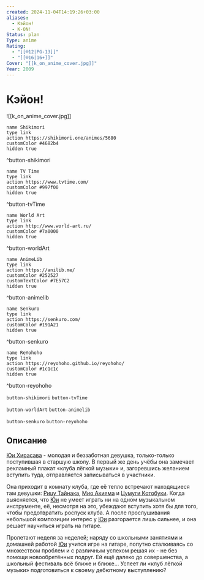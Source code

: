 ```yaml
---
created: 2024-11-04T14:19:26+03:00
aliases:
  - Кэйон!
  - K-ON!
Status: plan
Type: anime
Rating:
  - "[[®️12|PG-13]]"
  - "[[®️16|16+]]"
Cover: "[[k_on_anime_cover.jpg]]"
Year: 2009
---
```


# Кэйон!

![[k_on_anime_cover.jpg]]

```button
name Shikimori
type link
action https://shikimori.one/animes/5680
customColor #4682b4
hidden true
```
^button-shikimori

```button
name TV Time
type link
action https://www.tvtime.com/
customColor #997f00
hidden true
```
^button-tvTime

```button
name World Art
type link
action http://www.world-art.ru/
customColor #7a0000
hidden true
```
^button-worldArt

```button
name AnimeLib
type link
action https://anilib.me/
customColor #252527
customTextColor #7E57C2
hidden true
```
^button-animelib

```button
name Senkuro
type link
action https://senkuro.com/
customColor #191A21
hidden true
```
^button-senkuro

```button
name ReYohoho
type link
action https://reyohoho.github.io/reyohoho/
customColor #1c1c1c
hidden true
```
^button-reyohoho

`button-shikimori` `button-tvTime`

`button-worldArt` `button-animelib`

`button-senkuro` `button-reyohoho`

## Описание

[Юи Хирасава](https://shikimori.one/characters/19565-yui-hirasawa) - молодая и беззаботная девушка, только-только поступившая в старшую школу. В первый же день учёбы она замечает рекламный плакат «клуба лёгкой музыки» и, загоревшись желанием вступить туда, отправляется записываться в участники.

Она приходит в комнату клуба, где её тепло встречают находящиеся там девушки: [Рицу Тайнака](https://shikimori.one/characters/19567-ritsu-tainaka), [Мио Акияма](https://shikimori.one/characters/19566-mio-akiyama) и [Цумуги Котобуки](https://shikimori.one/characters/19568-tsumugi-kotobuki). Когда выясняется, что [Юи](https://shikimori.one/characters/19565-yui-hirasawa) не умеет играть ни на одном музыкальном инструменте, её, несмотря на это, убеждают вступить хотя бы для того, чтобы предотвратить роспуск клуба. А после прослушивания небольшой композиции интерес у [Юи](https://shikimori.one/characters/19565-yui-hirasawa) разгорается лишь сильнее, и она решает научиться играть на гитаре.

Пролетают неделя за неделей; наряду со школьными занятиями и домашней работой [Юи](https://shikimori.one/characters/19565-yui-hirasawa) учится игре на гитаре, попутно сталкиваясь со множеством проблем и с различным успехом решая их - не без помощи новообретённых подруг. Ей ещё далеко до совершенства, а школьный фестиваль всё ближе и ближе... Успеет ли «клуб лёгкой музыки» подготовиться к своему дебютному выступлению?

